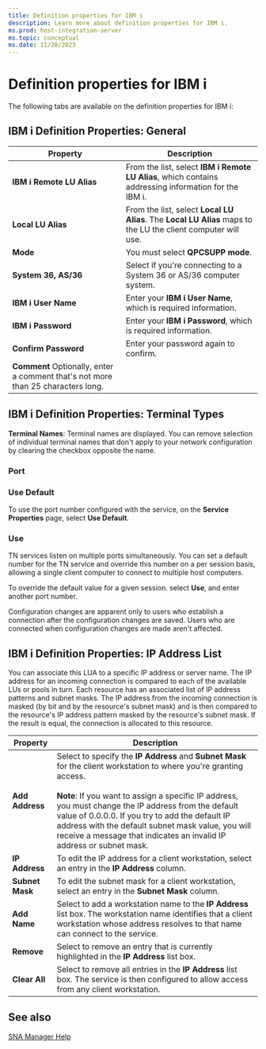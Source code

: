 ```yaml
---
title: Definition properties for IBM i
description: Learn more about definition properties for IBM i.
ms.prod: host-integration-server
ms.topic: conceptual
ms.date: 11/28/2023
---
```


# Definition properties for IBM i

The following tabs are available on the definition properties for IBM i:

## IBM i Definition Properties: General  

| Property | Description |
|----------|-------------|
| **IBM i Remote LU Alias** | From the list, select **IBM i Remote LU Alias**, which contains addressing information for the IBM i. |
| **Local LU Alias** | From the list, select **Local LU Alias**. The **Local LU Alias** maps to the LU the client computer will use. |
| **Mode** | You must select **QPCSUPP mode**. |
| **System 36, AS/36** | Select if you're connecting to a System 36 or AS/36 computer system. |
| **IBM i User Name** | Enter your **IBM i User Name**, which is required information. |
| **IBM i Password** | Enter your **IBM i Password**, which is required information. |
| **Confirm Password** | Enter your password again to confirm. |
| **Comment** Optionally, enter a comment that's not more than 25 characters long. |
  
## IBM i Definition Properties: Terminal Types  

**Terminal Names**: Terminal names are displayed. You can remove selection of individual terminal names that don't apply to your network configuration by clearing the checkbox opposite the name.

### Port  
  
### Use Default

To use the port number configured with the service, on the **Service Properties** page, select **Use Default**.

### Use  

TN services listen on multiple ports simultaneously. You can set a default number for the TN service and override this number on a per session basis, allowing a single client computer to connect to multiple host computers.

To override the default value for a given session. select **Use**, and enter another port number.

Configuration changes are apparent only to users who establish a connection after the configuration changes are saved. Users who are connected when configuration changes are made aren't affected.
  
## IBM i Definition Properties: IP Address List  

You can associate this LUA to a specific IP address or server name. The IP address for an incoming connection is compared to each of the available LUs or pools in turn. Each resource has an associated list of IP address patterns and subnet masks. The IP address from the incoming connection is masked (by bit and by the resource's subnet mask) and is then compared to the resource's IP address pattern masked by the resource's subnet mask. If the result is equal, the connection is allocated to this resource.

| Property | Description |
|----------|-------------|
| **Add Address** | Select to specify the **IP Address** and **Subnet Mask** for the client workstation to where you're granting access. <br><br>**Note**: If you want to assign a specific IP address, you must change the IP address from the default value of 0.0.0.0. If you try to add the default IP address with the default subnet mask value, you will receive a message that indicates an invalid IP address or subnet mask. |
| **IP Address** | To edit the IP address for a client workstation, select an entry in the **IP Address** column. |
| **Subnet Mask** | To edit the subnet mask for a client workstation, select an entry in the **Subnet Mask** column. |
| **Add Name** | Select to add a workstation name to the **IP Address** list box. The workstation name identifies that a client workstation whose address resolves to that name can connect to the service. |
| **Remove** | Select to remove an entry that is currently highlighted in the **IP Address** list box. |
| **Clear All** | Select to remove all entries in the **IP Address** list box. The service is then configured to allow access from any client workstation. |

## See also

[SNA Manager Help](../core/sna-manager-help1.md)

